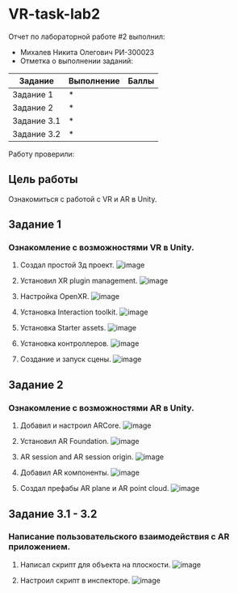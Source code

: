 # VR-task-lab2

Отчет по лабораторной работе #2 выполнил:
- Михалев Никита Олегович РИ-300023
- Отметка о выполнении заданий:

| Задание | Выполнение | Баллы |
| ------ | ------ | ------ |
| Задание 1 | * |  |
| Задание 2 | * |  |
| Задание 3.1 | * |  |
| Задание 3.2 | * |  |

Работу проверили:

## Цель работы
Ознакомиться c работой с VR и AR в Unity.

## Задание 1
### Ознакомление с возможностями VR в Unity.

1. Создал простой 3д проект.
 ![image](https://user-images.githubusercontent.com/78908105/193992041-1caba5e6-d9cc-452a-affd-7f24458d486c.png)
 
2. Установил XR plugin management.
 ![image](https://user-images.githubusercontent.com/78908105/193992087-9e656046-9956-4125-9902-dc0fbf350710.png)

3. Настройка OpenXR.
![image](https://user-images.githubusercontent.com/78908105/193992135-b0a02b5a-6bf1-4ca6-9c72-8bd9e517049d.png)
 
4. Установка Interaction toolkit.
![image](https://user-images.githubusercontent.com/78908105/193992174-31570091-c7f4-43f2-9489-101ecb407d05.png)
 
5. Установка Starter assets.
![image](https://user-images.githubusercontent.com/78908105/193992212-065e6374-99cf-451f-a5a7-fbb20dfaac3c.png)
 
6. Установка контроллеров.
![image](https://user-images.githubusercontent.com/78908105/193992236-303a34ba-9dcd-4b1b-85be-049157c8cf70.png)
 
7. Создание и запуск сцены.
![image](https://user-images.githubusercontent.com/78908105/193992267-8c96ab0c-cc5d-4775-a7a3-19243c5f670a.png)


## Задание 2
### Ознакомление с возможностями AR в Unity.

1. Добавил и настроил ARCore.
 ![image](https://user-images.githubusercontent.com/78908105/193993790-e7445d23-5714-4be6-a0db-5919c1bb9f24.png)

2. Установил AR Foundation.
 ![image](https://user-images.githubusercontent.com/78908105/193993817-fe78c271-3f84-4b32-80a6-7a8e57ce5761.png)

3. AR session and AR session origin.
 ![image](https://user-images.githubusercontent.com/78908105/193993853-285eda20-9ec1-417e-9744-9e0576dcd478.png)

4. Добавил AR компоненты.
 ![image](https://user-images.githubusercontent.com/78908105/193993877-1175fc33-bd65-4bef-92f3-7c7f80aed0b6.png)

5. Создал префабы AR plane и AR point cloud.
![image](https://user-images.githubusercontent.com/78908105/193993909-f27db305-c685-4074-83ac-dc76432be92c.png)

## Задание 3.1 - 3.2
### Написание пользовательского взаимодействия с AR приложением.

1. Написал скрипт для объекта на плоскости.
![image](https://user-images.githubusercontent.com/78908105/193994374-5f6db72b-4996-4ff3-aa3c-712d134f0564.png)

2. Настроил скрипт в инспекторе.
![image](https://user-images.githubusercontent.com/78908105/193994404-c404f2f2-0c29-44f4-8bf0-9a89e6067c2d.png)
